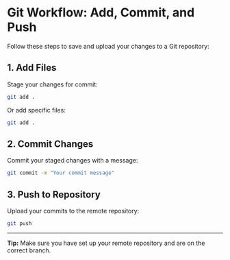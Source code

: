 # Git Workflow: Add, Commit, and Push

Follow these steps to save and upload your changes to a Git repository:

## 1. Add Files

Stage your changes for commit:

```bash
git add .
```
Or add specific files:

```bash
git add .
```

## 2. Commit Changes

Commit your staged changes with a message:

```bash
git commit -m "Your commit message"
```

## 3. Push to Repository

Upload your commits to the remote repository:

```bash
git push
```

---

**Tip:** Make sure you have set up your remote repository and are on the correct branch.